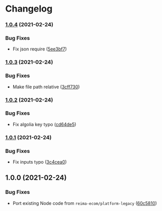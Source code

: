 # Changelog

### [1.0.4](https://www.github.com/reima-ecom/netlify-plugin-refresh-algolia/compare/v1.0.3...v1.0.4) (2021-02-24)


### Bug Fixes

* Fix json require ([5ee3bf7](https://www.github.com/reima-ecom/netlify-plugin-refresh-algolia/commit/5ee3bf7088d0bc68aabe646a3cde5408a59e526c))

### [1.0.3](https://www.github.com/reima-ecom/netlify-plugin-refresh-algolia/compare/v1.0.2...v1.0.3) (2021-02-24)


### Bug Fixes

* Make file path relative ([3cff730](https://www.github.com/reima-ecom/netlify-plugin-refresh-algolia/commit/3cff7301e9c45b2f0293b88f255a2f849fb9466c))

### [1.0.2](https://www.github.com/reima-ecom/netlify-plugin-refresh-algolia/compare/v1.0.1...v1.0.2) (2021-02-24)


### Bug Fixes

* Fix algolia key typo ([cd64de5](https://www.github.com/reima-ecom/netlify-plugin-refresh-algolia/commit/cd64de57265c836b5a3e0a4391445c49ebd83382))

### [1.0.1](https://www.github.com/reima-ecom/netlify-plugin-refresh-algolia/compare/v1.0.0...v1.0.1) (2021-02-24)


### Bug Fixes

* Fix inputs typo ([3c4cea0](https://www.github.com/reima-ecom/netlify-plugin-refresh-algolia/commit/3c4cea0d2a3ea8079c0c7e57e43dfeeaccb7429c))

## 1.0.0 (2021-02-24)


### Bug Fixes

* Port existing Node code from `reima-ecom/platform-legacy` ([60c5810](https://www.github.com/reima-ecom/netlify-plugin-refresh-algolia/commit/60c58101644b41288925779f30733ee4a1fe4647))
